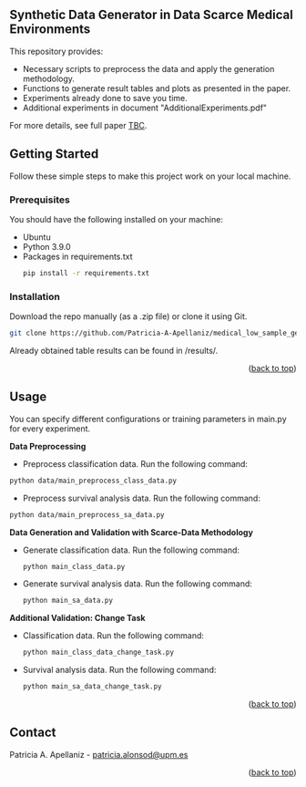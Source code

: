 <!-- ABOUT THE PROJECT -->

## Synthetic Data Generator in Data Scarce Medical Environments


This repository provides:
* Necessary scripts to preprocess the data and apply the generation methodology.
* Functions to generate result tables and plots as presented in the paper. 
* Experiments already done to save you time.
* Additional experiments in document "AdditionalExperiments.pdf"

For more details, see full paper [TBC]().


<!-- GETTING STARTED -->
## Getting Started
Follow these simple steps to make this project work on your local machine.

### Prerequisites
You should have the following installed on your machine:

* Ubuntu
* Python 3.9.0
* Packages in requirements.txt
  ```sh
  pip install -r requirements.txt
  ```

### Installation

Download the repo manually (as a .zip file) or clone it using Git.
   ```sh
   git clone https://github.com/Patricia-A-Apellaniz/medical_low_sample_generator
   ```


Already obtained table results can be found in /results/.
<p align="right">(<a href="#readme-top">back to top</a>)</p>

<!-- USAGE EXAMPLES -->
## Usage

[//]: # (Already trained models can be downloaded in the following link: [trained_models]&#40;&#41;)

You can specify different configurations or training parameters in main.py for every experiment. 

**Data Preprocessing**
  * Preprocess classification data. Run the following command:
   ```sh
   python data/main_preprocess_class_data.py
   ```
  * Preprocess survival analysis data. Run the following command:
   ```sh
   python data/main_preprocess_sa_data.py
   ```
**Data Generation and Validation with Scarce-Data Methodology**
 * Generate classification data. Run the following command:
     ```sh
     python main_class_data.py
     ```
 * Generate survival analysis data. Run the following command:
     ```sh
     python main_sa_data.py
    ``` 
**Additional Validation: Change Task**
* Classification data. Run the following command:
     ```sh
     python main_class_data_change_task.py
     ```
 * Survival analysis data. Run the following command:
     ```sh
     python main_sa_data_change_task.py
    ``` 

<p align="right">(<a href="#readme-top">back to top</a>)</p>



[//]: # (<!-- LICENSE -->)

[//]: # (## License)

[//]: # ()
[//]: # (Distributed under the XXX License. See `LICENSE.txt` for more information.)

[//]: # ()
[//]: # (<p align="right">&#40;<a href="#readme-top">back to top</a>&#41;</p>)



<!-- CONTACT -->
## Contact

Patricia A. Apellaniz - patricia.alonsod@upm.es

<p align="right">(<a href="#readme-top">back to top</a>)</p>


[//]: # (<!-- ACKNOWLEDGMENTS -->)

[//]: # (## Acknowledgments)

[//]: # ()
[//]: # (* []&#40;&#41;)

[//]: # (* []&#40;&#41;)

[//]: # (* []&#40;&#41;)

[//]: # (<p align="right">&#40;<a href="#readme-top">back to top</a>&#41;</p>)
